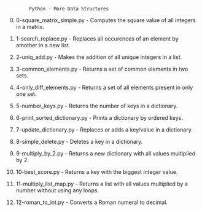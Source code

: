 			Python - More Data Structures
0. 0-square_matrix_simple.py - Computes the square value of all integers in a matrix.

1. 1-search_replace.py - Replaces all occurences of an element by amother in a new list.

2. 2-uniq_add.py - Makes the addition of all unique integers in a list.

3. 3-common_elements.py - Returns a set of common elements in two sets.

4. 4-only_diff_elements.py - Returns a set of all elements present in only one set.

5. 5-number_keys.py - Returns the number of keys in a dictionary.

6. 6-print_sorted_dictionary.py - Prints a dictionary by ordered keys.

7. 7-update_dictionary.py - Replaces or adds a key/value in a dictionary.

8. 8-simple_delete.py - Deletes a key in a dictionary.

9. 9-multiply_by_2.py - Returns a new dictionary with all values multiplied by 2.

10. 10-best_score.py - Returns a key with the biggest integer value.

11. 11-multiply_list_map.py - Returns a list with all values multiplied by a number without using any loops.

12. 12-roman_to_int.py - Converts a Roman numeral to decimal.
